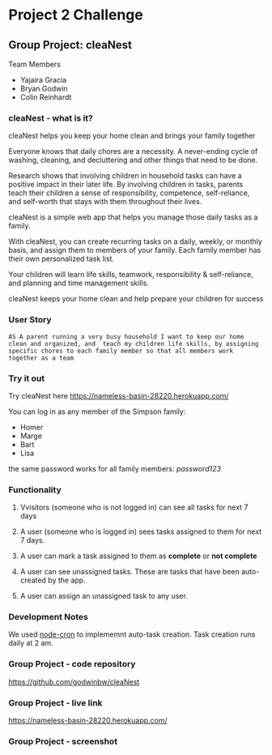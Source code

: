 # **Project 2 Challenge**

## **Group Project: cleaNest**

Team Members

- Yajaira Gracia
- Bryan Godwin
- Colin Reinhardt

### **cleaNest** - what is it?

cleaNest helps you keep your home clean and brings your family together

Everyone knows that daily chores are a necessity. A never-ending cycle of washing, cleaning, and decluttering and other things that need to be done.

Research shows that involving children in household tasks can have a positive impact in their later life. By involving children in tasks, parents teach their children a sense of responsibility, competence, self-reliance, and self-worth that stays with them throughout their lives.

cleaNest is a simple web app that helps you manage those daily tasks as a family.

With cleaNest, you can create recurring tasks on a daily, weekly, or monthly basis, and assign them to members of your family. Each family member has their own personalized task list.

Your children will learn life skills, teamwork, responsibility & self-reliance, and planning and time management skills.

cleaNest keeps your home clean and help prepare your children for success

### **User Story**

    AS A parent running a very busy household I want to keep our home clean and organized, and  teach my children life skills, by assigning specific chores to each family member so that all members work together as a team

### **Try it out**

Try cleaNest here <https://nameless-basin-28220.herokuapp.com/>

You can log in as any member of the Simpson family:

- Homer
- Marge
- Bart
- Lisa

the same password works for all family members: _password123_

### Functionality

1.  Vvisitors (someone who is not logged in) can see all tasks for next 7 days

2.  A user (someone who is logged in) sees tasks assigned to them for next 7 days.

3.  A user can mark a task assigned to them as **complete** or **not complete**

4.  A user can see unassigned tasks. These are tasks that have been auto-created by the app.

5.  A user can assign an unassigned task to any user.

### Development Notes

We used [node-cron](https://www.npmjs.com/package/node-cron) to implememnt auto-task creation. Task creation runs daily at 2 am.

### **Group Project - code repository**

<https://github.com/godwinbw/cleaNest>

### **Group Project - live link**

<https://nameless-basin-28220.herokuapp.com/>

### **Group Project - screenshot**

<!--

<img src="./screenshot-1.png" style="width: 50%; height=auto;">

-->

